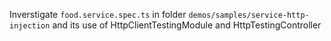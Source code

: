 Inverstigate `food.service.spec.ts` in folder `demos/samples/service-http-injection` and its use of HttpClientTestingModule and HttpTestingController
